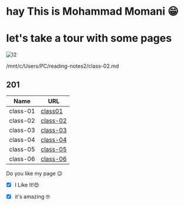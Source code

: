 
# hay This is Mohammad Momani 😁


# let's take a tour with some pages


![I2](https://external-preview.redd.it/TtvvGviy25Kg_Z4SchFRUCdUGL8aukkM-vLPkV2qynU.png?auto=webp&s=66ba75dcc87d35738be1cb26ec1359029531ce21)

/mnt/c/Users/PC/reading-notes2/class-02.md
## 201

Name | URL
------------ | -------------
class-01 | [class01](https://m7madmomani2.github.io/reading-notes2/class-01)
class-02 | [class-02](https://m7madmomani2.github.io/reading-notes2/class-02)
class-03 | [class-03](https://m7madmomani2.github.io/reading-notes2/class-03)
class-04 | [class-04](https://m7madmomani2.github.io/reading-notes2/class-04)
class-05 | [class-05](https://m7madmomani2.github.io/reading-notes2/class-05)
class-06 | [class-06](https://m7madmomani2.github.io/reading-notes2/class-06)






Do you like my page 😉
- [x] I Like It!😍
- [x] it's amazing 🤓

